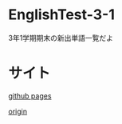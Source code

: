 # EnglishTest-3-1
3年1学期期末の新出単語一覧だよ

# サイト
[github pages](https://nagi65536.github.io/EnglishMemorize/)

[origin](https://nagi65536.ddns.net/et/)
